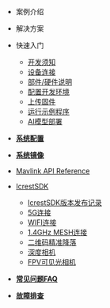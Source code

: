 
* 案例介绍 
* 解决方案
* 快速入门
    * [开发须知](zh-cn/BeforeDevelopment.md)
    * [设备连接](zh-cn/DeviceConnection.md)
    * [部件/硬件说明](zh-cn/HardwareOverview.md)
    * [配置开发环境](zh-cn/DevelopmentEnvironment.md)
    * [上传固件](zh-cn/configuration.md)
    * [运行示例程序](zh-cn/SampleCode.md)
    * [AI模型部署](zh-cn/AiDeploy.md)

* [**系统配置**](zh-cn/SystemConfiguration.md)
* [**系统镜像**](zh-cn/SystemImage.md)
* [Mavlink API Reference](zh-cn/MAVLINK.md)
* [IcrestSDK](zh-cn/IcrestSDK.md)
    * [IcrestSDK版本发布记录](zh-cn/IcrestSdkReleaseNote.md)
    * [5G连接](zh-cn/configuration.md)
    * [WIFI连接](zh-cn/configuration.md)
    * [1.4GHz MESH连接](zh-cn/configuration.md)
    * [二维码精准降落](zh-cn/configuration.md)
    * [深度相机](zh-cn/configuration.md)
    * [FPV可见光相机](zh-cn/configuration.md)
* [**常见问题FAQ**](zh-cn/FAQ.md)
 
* [**故障排查**](zh-cn/TroubleShooting.md)